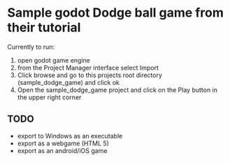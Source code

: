# Sample godot Dodge ball game from their tutorial
Currently to run:
1. open godot game engine
2. from the Project Manager interface select Import
3. Click browse and go to this projects root directory (sample_dodge_game) and click ok
4. Open the sample_dodge_game project and click on the Play button in the upper right corner

## TODO
* export to Windows as an executable
* export as a webgame (HTML 5)
* export as an android/iOS game
